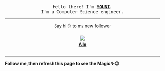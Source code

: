 <p align='center'>
    <samp>Hello there! I'm <b><a href='https://github.com/abdelyouni'>YOUNI</a></b>.<br>
        I'm a Computer Science engineer.
    </samp>
</p>
<hr>
<p align='center'>
    <span>Say hi ✋ to my new follower </span></br></br>
    <img src='https://itspot.ma/github/alexemanuelol_avatar.png'><b></br>
    <a href='https://github.com/alexemanuelol'>Alle</a></b></br></br>
</p>
<hr>
<b>Follow me, then refresh this page to see the Magic ✨😉</b>